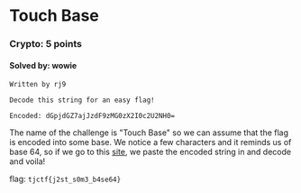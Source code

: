 # Touch Base
### Crypto: 5 points
#### Solved by: wowie
```
Written by rj9
```
`Decode this string for an easy flag!`

`Encoded: dGpjdGZ7ajJzdF9zMG0zX2I0c2U2NH0=`

The name of the challenge is "Touch Base" so we can assume that the flag is encoded into some base. We notice a few characters and it reminds us of base 64, so if we go to this <a href='https://www.base64decode.org/'>site</a>, we paste the encoded string in and decode and voila!

flag: `tjctf{j2st_s0m3_b4se64}`
